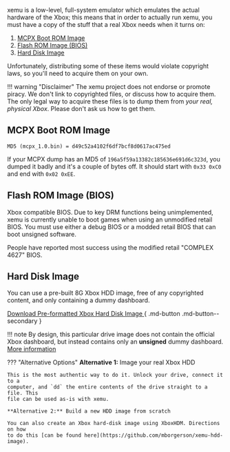 xemu is a low-level, full-system emulator which emulates the actual hardware of
the Xbox; this means that in order to actually run xemu, you must have a copy
of the stuff that a real Xbox needs when it turns on:

1. [MCPX Boot ROM Image](#mcpx-boot-rom-image)
2. [Flash ROM Image (BIOS)](#flash-rom-image-bios)
3. [Hard Disk Image](#hard-disk-image)

Unfortunately, distributing some of these items would violate copyright laws, so
you'll need to acquire them on your own.

!!! warning "Disclaimer"
    The xemu project does not endorse or promote piracy. We don't link to
    copyrighted files, or discuss how to acquire them. The only legal way to
    acquire these files is to dump them from *your real, physical Xbox*. Please
    don't ask us how to get them.

## MCPX Boot ROM Image

    MD5 (mcpx_1.0.bin) = d49c52a4102f6df7bcf8d0617ac475ed

If your MCPX dump has an MD5 of `196a5f59a13382c185636e691d6c323d`, you dumped
it badly and it's a couple of bytes off. It should start with `0x33 0xC0` and end
with `0x02 0xEE`.

## Flash ROM Image (BIOS)

Xbox compatible BIOS. Due to key DRM functions being unimplemented, xemu is
currently unable to boot games when using an unmodified retail BIOS. You must use
either a debug BIOS or a modded retail BIOS that can boot unsigned software.

People have reported most success using the modified retail "COMPLEX 4627" BIOS.

## Hard Disk Image

You can use a pre-built 8G Xbox HDD image, free of any copyrighted content, and
only containing a dummy dashboard.

[Download Pre-formatted Xbox Hard Disk Image ](https://github.com/mborgerson/xemu-hdd-image/releases/latest/download/xbox_hdd.qcow2.zip){ .md-button .md-button--secondary }

!!! note
    By design, this particular drive image does not contain the official Xbox
    dashboard, but instead contains only an **unsigned** dummy dashboard. [More
    information](dashboard.md)

??? "Alternative Options"
    **Alternative 1:** Image your real Xbox HDD

    This is the most authentic way to do it. Unlock your drive, connect it to a
    computer, and `dd` the entire contents of the drive straight to a file. This
    file can be used as-is with xemu.

    **Alternative 2:** Build a new HDD image from scratch

    You can also create an Xbox hard-disk image using XboxHDM. Directions on how
    to do this [can be found here](https://github.com/mborgerson/xemu-hdd-image).
